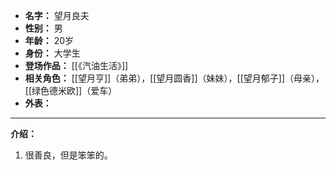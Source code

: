 
- **名字：** 望月良夫
- **性别：** 男
- **年龄：** 20岁
- **身份：** 大学生
- **登场作品：** [[《汽油生活》]]
- **相关角色：** [[望月亨]]（弟弟），[[望月圆香]]（妹妹），[[望月郁子]]（母亲），[[绿色德米欧]]（爱车）
- **外表：** 

---

**介绍：** 

1. 很善良，但是笨笨的。
